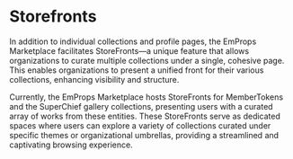 # Storefronts

In addition to individual collections and profile pages, the EmProps Marketplace facilitates StoreFronts—a unique feature that allows organizations to curate multiple collections under a single, cohesive page. This enables organizations to present a unified front for their various collections, enhancing visibility and structure.

Currently, the EmProps Marketplace hosts StoreFronts for MemberTokens and the SuperChief gallery collections, presenting users with a curated array of works from these entities. These StoreFronts serve as dedicated spaces where users can explore a variety of collections curated under specific themes or organizational umbrellas, providing a streamlined and captivating browsing experience.
